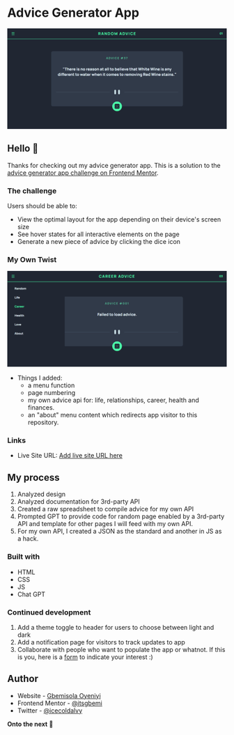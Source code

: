 # Advice Generator App

![Design preview for the Advice generator app coding challenge](advicegenerator/image/originalchallenge.png)

## Hello 👋

Thanks for checking out my advice generator app. This is a solution to the [advice generator app challenge on Frontend Mentor](https://www.frontendmentor.io/challenges/advice-generator-app-QdUG-13db).

### The challenge

Users should be able to:

- View the optimal layout for the app depending on their device's screen size
- See hover states for all interactive elements on the page
- Generate a new piece of advice by clicking the dice icon

### My Own Twist

![Error message for my own advice api](advicegenerator/image/addedpages.png)

- Things I added:
  - a menu function
  - page numbering
  - my own advice api for: life, relationships, career, health and finances.
  - an "about" menu content which redirects app visitor to this repository.
    
### Links

- Live Site URL: [Add live site URL here](https://your-live-site-url.com)

## My process

1. Analyzed design
2. Analyzed documentation for 3rd-party API
3. Created a raw spreadsheet to compile advice for my own API
4. Prompted GPT to provide code for random page enabled by a 3rd-party API and template for other pages I will feed with my own API.
5. For my own API, I created a JSON as the standard and another in JS as a hack.
    
### Built with

- HTML
- CSS
- JS
- Chat GPT
  
### Continued development

1. Add a theme toggle to header for users to choose between light and dark
2. Add a notification page for visitors to track updates to app
3. Collaborate with people who want to populate the app or whatnot. If this is you, here is a [form](https://forms.gle/MGAbR1jYESABd8PG8) to indicate your interest :)  

## Author

- Website - [Gbemisola Oyeniyi](https://gbemisolaoyeniyi.wordpress.com)
- Frontend Mentor - [@itsgbemi](https://www.frontendmentor.io/profile/itsgbemi)
- Twitter - [@icecoldalvy](https://www.twitter.com/icecoldalvy)   


**Onto the next** 🚀
